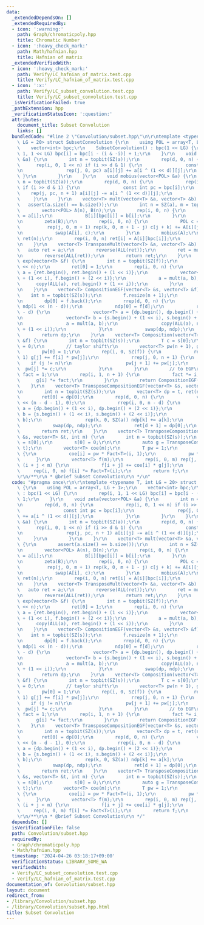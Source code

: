 ```yaml
---
data:
  _extendedDependsOn: []
  _extendedRequiredBy:
  - icon: ':warning:'
    path: Graph/chromaticpoly.hpp
    title: Chromatic Number
  - icon: ':heavy_check_mark:'
    path: Math/hafnian.hpp
    title: Hafnian of matrix
  _extendedVerifiedWith:
  - icon: ':heavy_check_mark:'
    path: Verify/LC_hafnian_of_matrix.test.cpp
    title: Verify/LC_hafnian_of_matrix.test.cpp
  - icon: ':x:'
    path: Verify/LC_subset_convolution.test.cpp
    title: Verify/LC_subset_convolution.test.cpp
  _isVerificationFailed: true
  _pathExtension: hpp
  _verificationStatusIcon: ':question:'
  attributes:
    document_title: Subset Convolution
    links: []
  bundledCode: "#line 2 \"Convolution/subset.hpp\"\n\r\ntemplate <typename T, int\
    \ LG = 20> struct SubsetConvolution {\r\n    using POL = array<T, LG + 1>;\r\n\
    \    vector<int> bpc;\r\n    SubsetConvolution() : bpc(1 << LG) {\r\n        rep(i,\
    \ 1, 1 << LG) bpc[i] = bpc[i - (i & -i)] + 1;\r\n    }\r\n    void zeta(vector<POL>\
    \ &a) {\r\n        int n = topbit(SZ(a));\r\n        rep(d, 0, n) {\r\n      \
    \      rep(i, 0, 1 << n) if (i >> d & 1) {\r\n                const int pc = bpc[i];\r\
    \n                rep(j, 0, pc) a[i][j] += a[i ^ (1 << d)][j];\r\n           \
    \ }\r\n        }\r\n    }\r\n    void mobius(vector<POL> &a) {\r\n        int\
    \ n = topbit(SZ(a));\r\n        rep(d, 0, n) {\r\n            rep(i, 0, 1 << n)\
    \ if (i >> d & 1) {\r\n                const int pc = bpc[i];\r\n            \
    \    rep(j, pc, n + 1) a[i][j] -= a[i ^ (1 << d)][j];\r\n            }\r\n   \
    \     }\r\n    }\r\n    vector<T> mult(vector<T> &a, vector<T> &b) {\r\n     \
    \   assert(a.size() == b.size());\r\n        int n = SZ(a), m = topbit(n);\r\n\
    \        vector<POL> A(n), B(n);\r\n        rep(i, 0, n) {\r\n            A[i][bpc[i]]\
    \ = a[i];\r\n            B[i][bpc[i]] = b[i];\r\n        }\r\n        zeta(A);\r\
    \n        zeta(B);\r\n        rep(i, 0, n) {\r\n            POL c = {};\r\n  \
    \          rep(j, 0, m + 1) rep(k, 0, m + 1 - j) c[j + k] += A[i][j] * B[i][k];\r\
    \n            swap(A[i], c);\r\n        }\r\n        mobius(A);\r\n        vector<T>\
    \ ret(n);\r\n        rep(i, 0, n) ret[i] = A[i][bpc[i]];\r\n        return ret;\r\
    \n    }\r\n    vector<T> TransposeMult(vector<T> &a, vector<T> &b) {\r\n     \
    \   auto ret = a;\r\n        reverse(ALL(ret));\r\n        ret = mult(ret, b);\r\
    \n        reverse(ALL(ret));\r\n        return ret;\r\n    }\r\n    vector<T>\
    \ exp(vector<T> &f) {\r\n        int n = topbit(SZ(f));\r\n        vector<T> ret(1\
    \ << n);\r\n        ret[0] = 1;\r\n        rep(i, 0, n) {\r\n            vector<T>\
    \ a = {ret.begin(), ret.begin() + (1 << i)};\r\n            vector<T> b = {f.begin()\
    \ + (1 << i), f.begin() + (2 << i)};\r\n            a = mult(a, b);\r\n      \
    \      copy(ALL(a), ret.begin() + (1 << i));\r\n        }\r\n        return ret;\r\
    \n    }\r\n    vector<T> CompositionEGF(vector<T> &s, vector<T> &f) {\r\n    \
    \    int n = topbit(SZ(s));\r\n        f.resize(n + 1);\r\n        vector<T> dp(1);\r\
    \n        dp[0] = f.back();\r\n        rrep(d, 0, n) {\r\n            vector<T>\
    \ ndp(1 << (n - d));\r\n            ndp[0] = f[d];\r\n            rep(i, 0, n\
    \ - d) {\r\n                vector<T> a = {dp.begin(), dp.begin() + (1 << i)};\r\
    \n                vector<T> b = {s.begin() + (1 << i), s.begin() + (2 << i)};\r\
    \n                a = mult(a, b);\r\n                copy(ALL(a), ndp.begin()\
    \ + (1 << i));\r\n            }\r\n            swap(dp, ndp);\r\n        }\r\n\
    \        return dp;\r\n    }\r\n    vector<T> Composition(vector<T> &s, vector<T>\
    \ &f) {\r\n        int n = topbit(SZ(s));\r\n        T c = s[0];\r\n        s[0]\
    \ = 0;\r\n        // taylor shift\r\n        vector<T> pw(n + 1), g(n + 1);\r\n\
    \        pw[0] = 1;\r\n        rep(i, 0, SZ(f)) {\r\n            rep(j, 0, n +\
    \ 1) g[j] += f[i] * pw[j];\r\n            rrep(j, 0, n + 1) {\r\n            \
    \    if (j != n)\r\n                    pw[j + 1] += pw[j];\r\n              \
    \  pw[j] *= c;\r\n            }\r\n        }\r\n        // to EGF\r\n        T\
    \ fact = 1;\r\n        rep(i, 1, n + 1) {\r\n            fact *= i;\r\n      \
    \      g[i] *= fact;\r\n        }\r\n        return CompositionEGF(s, g);\r\n\
    \    }\r\n    vector<T> TransposeCompositionEGF(vector<T> &s, vector<T> &t) {\r\
    \n        int n = topbit(SZ(s));\r\n        vector<T> dp = t, ret(n + 1);\r\n\
    \        ret[0] = dp[0];\r\n        rep(d, 0, n) {\r\n            vector<T> ndp(1\
    \ << (n - d - 1), 0);\r\n            rrep(i, 0, n - d) {\r\n                vector<T>\
    \ a = {dp.begin() + (1 << i), dp.begin() + (2 << i)};\r\n                vector<T>\
    \ b = {s.begin() + (1 << i), s.begin() + (2 << i)};\r\n                a = TransposeMult(a,\
    \ b);\r\n                rep(k, 0, SZ(a)) ndp[k] += a[k];\r\n            }\r\n\
    \            swap(dp, ndp);\r\n            ret[d + 1] = dp[0];\r\n        }\r\n\
    \        return ret;\r\n    }\r\n    vector<T> TransposeComposition(vector<T>\
    \ &s, vector<T> &t, int m) {\r\n        int n = topbit(SZ(s));\r\n        T c\
    \ = s[0];\r\n        s[0] = 0;\r\n\r\n        auto g = TransposeCompositionEGF(s,\
    \ t);\r\n        vector<T> coe(m);\r\n        T pw = 1;\r\n        rep(i, 0, m)\
    \ {\r\n            coe[i] = pw * Fact<T>(i, 1);\r\n            pw *= c;\r\n  \
    \      }\r\n        vector<T> f(m);\r\n        rep(i, 0, m) rep(j, 0, n + 1) if\
    \ (i + j < m) {\r\n            f[i + j] += coe[i] * g[j];\r\n        }\r\n   \
    \     rep(i, 0, m) f[i] *= Fact<T>(i);\r\n        return f;\r\n    }\r\n};\r\n\
    \r\n/**\r\n * @brief Subset Convolution\r\n */\n"
  code: "#pragma once\r\n\r\ntemplate <typename T, int LG = 20> struct SubsetConvolution\
    \ {\r\n    using POL = array<T, LG + 1>;\r\n    vector<int> bpc;\r\n    SubsetConvolution()\
    \ : bpc(1 << LG) {\r\n        rep(i, 1, 1 << LG) bpc[i] = bpc[i - (i & -i)] +\
    \ 1;\r\n    }\r\n    void zeta(vector<POL> &a) {\r\n        int n = topbit(SZ(a));\r\
    \n        rep(d, 0, n) {\r\n            rep(i, 0, 1 << n) if (i >> d & 1) {\r\n\
    \                const int pc = bpc[i];\r\n                rep(j, 0, pc) a[i][j]\
    \ += a[i ^ (1 << d)][j];\r\n            }\r\n        }\r\n    }\r\n    void mobius(vector<POL>\
    \ &a) {\r\n        int n = topbit(SZ(a));\r\n        rep(d, 0, n) {\r\n      \
    \      rep(i, 0, 1 << n) if (i >> d & 1) {\r\n                const int pc = bpc[i];\r\
    \n                rep(j, pc, n + 1) a[i][j] -= a[i ^ (1 << d)][j];\r\n       \
    \     }\r\n        }\r\n    }\r\n    vector<T> mult(vector<T> &a, vector<T> &b)\
    \ {\r\n        assert(a.size() == b.size());\r\n        int n = SZ(a), m = topbit(n);\r\
    \n        vector<POL> A(n), B(n);\r\n        rep(i, 0, n) {\r\n            A[i][bpc[i]]\
    \ = a[i];\r\n            B[i][bpc[i]] = b[i];\r\n        }\r\n        zeta(A);\r\
    \n        zeta(B);\r\n        rep(i, 0, n) {\r\n            POL c = {};\r\n  \
    \          rep(j, 0, m + 1) rep(k, 0, m + 1 - j) c[j + k] += A[i][j] * B[i][k];\r\
    \n            swap(A[i], c);\r\n        }\r\n        mobius(A);\r\n        vector<T>\
    \ ret(n);\r\n        rep(i, 0, n) ret[i] = A[i][bpc[i]];\r\n        return ret;\r\
    \n    }\r\n    vector<T> TransposeMult(vector<T> &a, vector<T> &b) {\r\n     \
    \   auto ret = a;\r\n        reverse(ALL(ret));\r\n        ret = mult(ret, b);\r\
    \n        reverse(ALL(ret));\r\n        return ret;\r\n    }\r\n    vector<T>\
    \ exp(vector<T> &f) {\r\n        int n = topbit(SZ(f));\r\n        vector<T> ret(1\
    \ << n);\r\n        ret[0] = 1;\r\n        rep(i, 0, n) {\r\n            vector<T>\
    \ a = {ret.begin(), ret.begin() + (1 << i)};\r\n            vector<T> b = {f.begin()\
    \ + (1 << i), f.begin() + (2 << i)};\r\n            a = mult(a, b);\r\n      \
    \      copy(ALL(a), ret.begin() + (1 << i));\r\n        }\r\n        return ret;\r\
    \n    }\r\n    vector<T> CompositionEGF(vector<T> &s, vector<T> &f) {\r\n    \
    \    int n = topbit(SZ(s));\r\n        f.resize(n + 1);\r\n        vector<T> dp(1);\r\
    \n        dp[0] = f.back();\r\n        rrep(d, 0, n) {\r\n            vector<T>\
    \ ndp(1 << (n - d));\r\n            ndp[0] = f[d];\r\n            rep(i, 0, n\
    \ - d) {\r\n                vector<T> a = {dp.begin(), dp.begin() + (1 << i)};\r\
    \n                vector<T> b = {s.begin() + (1 << i), s.begin() + (2 << i)};\r\
    \n                a = mult(a, b);\r\n                copy(ALL(a), ndp.begin()\
    \ + (1 << i));\r\n            }\r\n            swap(dp, ndp);\r\n        }\r\n\
    \        return dp;\r\n    }\r\n    vector<T> Composition(vector<T> &s, vector<T>\
    \ &f) {\r\n        int n = topbit(SZ(s));\r\n        T c = s[0];\r\n        s[0]\
    \ = 0;\r\n        // taylor shift\r\n        vector<T> pw(n + 1), g(n + 1);\r\n\
    \        pw[0] = 1;\r\n        rep(i, 0, SZ(f)) {\r\n            rep(j, 0, n +\
    \ 1) g[j] += f[i] * pw[j];\r\n            rrep(j, 0, n + 1) {\r\n            \
    \    if (j != n)\r\n                    pw[j + 1] += pw[j];\r\n              \
    \  pw[j] *= c;\r\n            }\r\n        }\r\n        // to EGF\r\n        T\
    \ fact = 1;\r\n        rep(i, 1, n + 1) {\r\n            fact *= i;\r\n      \
    \      g[i] *= fact;\r\n        }\r\n        return CompositionEGF(s, g);\r\n\
    \    }\r\n    vector<T> TransposeCompositionEGF(vector<T> &s, vector<T> &t) {\r\
    \n        int n = topbit(SZ(s));\r\n        vector<T> dp = t, ret(n + 1);\r\n\
    \        ret[0] = dp[0];\r\n        rep(d, 0, n) {\r\n            vector<T> ndp(1\
    \ << (n - d - 1), 0);\r\n            rrep(i, 0, n - d) {\r\n                vector<T>\
    \ a = {dp.begin() + (1 << i), dp.begin() + (2 << i)};\r\n                vector<T>\
    \ b = {s.begin() + (1 << i), s.begin() + (2 << i)};\r\n                a = TransposeMult(a,\
    \ b);\r\n                rep(k, 0, SZ(a)) ndp[k] += a[k];\r\n            }\r\n\
    \            swap(dp, ndp);\r\n            ret[d + 1] = dp[0];\r\n        }\r\n\
    \        return ret;\r\n    }\r\n    vector<T> TransposeComposition(vector<T>\
    \ &s, vector<T> &t, int m) {\r\n        int n = topbit(SZ(s));\r\n        T c\
    \ = s[0];\r\n        s[0] = 0;\r\n\r\n        auto g = TransposeCompositionEGF(s,\
    \ t);\r\n        vector<T> coe(m);\r\n        T pw = 1;\r\n        rep(i, 0, m)\
    \ {\r\n            coe[i] = pw * Fact<T>(i, 1);\r\n            pw *= c;\r\n  \
    \      }\r\n        vector<T> f(m);\r\n        rep(i, 0, m) rep(j, 0, n + 1) if\
    \ (i + j < m) {\r\n            f[i + j] += coe[i] * g[j];\r\n        }\r\n   \
    \     rep(i, 0, m) f[i] *= Fact<T>(i);\r\n        return f;\r\n    }\r\n};\r\n\
    \r\n/**\r\n * @brief Subset Convolution\r\n */"
  dependsOn: []
  isVerificationFile: false
  path: Convolution/subset.hpp
  requiredBy:
  - Graph/chromaticpoly.hpp
  - Math/hafnian.hpp
  timestamp: '2024-04-26 03:18:17+09:00'
  verificationStatus: LIBRARY_SOME_WA
  verifiedWith:
  - Verify/LC_subset_convolution.test.cpp
  - Verify/LC_hafnian_of_matrix.test.cpp
documentation_of: Convolution/subset.hpp
layout: document
redirect_from:
- /library/Convolution/subset.hpp
- /library/Convolution/subset.hpp.html
title: Subset Convolution
---
```

